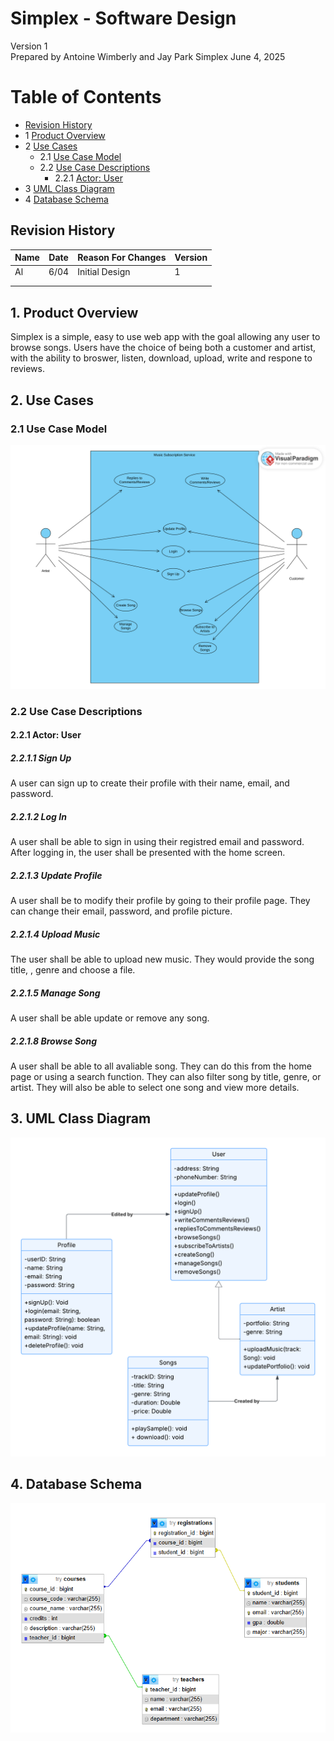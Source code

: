 # Simplex - Software Design 

Version 1  
Prepared by Antoine Wimberly and Jay Park
Simplex
June 4, 2025

Table of Contents
=================
* [Revision History](#revision-history)
* 1 [Product Overview](#1-product-overview)
* 2 [Use Cases](#2-use-cases)
  * 2.1 [Use Case Model](#21-use-case-model)
  * 2.2 [Use Case Descriptions](#22-use-case-descriptions)
    * 2.2.1 [Actor: User](#221-actor-user)
* 3 [UML Class Diagram](#3-uml-class-diagram)
* 4 [Database Schema](#4-database-schema)

## Revision History
| Name | Date    | Reason For Changes  | Version   |
| ---- | ------- | ------------------- | --------- |
|  Al  | 6/04    | Initial Design      |    1      |
|      |         |                     |           |
|      |         |                     |           |

## 1. Product Overview
Simplex is a simple, easy to use web app with the goal allowing any user to browse songs. Users have the choice of being both a customer and artist, with the ability to broswer, listen, download, upload, write and respone to reviews.

## 2. Use Cases
### 2.1 Use Case Model
![Use Case Model](https://github.com/AJ000-sys/csc340-group-4/blob/main/object-oriented-design/Music%20Subscription%20Service%20Use%20Case%20Diagram.png)

### 2.2 Use Case Descriptions

#### 2.2.1 Actor: User
##### 2.2.1.1 Sign Up
A user can sign up to create their profile with their name, email, and password.
##### 2.2.1.2 Log In
A user shall be able to sign in using their registred email and password. After logging in, the user shall be presented with the home screen.
##### 2.2.1.3 Update Profile
A user shall be to modify their profile by going to their profile page. They can change their email, password, and profile picture.
##### 2.2.1.4 Upload Music
The user shall be able to upload new music. They would provide the song title, , genre and choose a file.
##### 2.2.1.5 Manage Song
A user shall be able update or remove any song.
##### 2.2.1.8 Browse Song
A user shall be able to all avaliable song. They can do this from the home page or using a search function. They can also filter song by title, genre, or artist. They will also be able to select one song and view more details.


## 3. UML Class Diagram
![UML Class Diagram](https://github.com/AJ000-sys/csc340-group-4/blob/main/object-oriented-design/Class%20Diagram.png)
## 4. Database Schema
![UML Class Diagram](https://github.com/uncg-csc340/su25-team0/blob/main/object-oriented-design/database-schema.png)